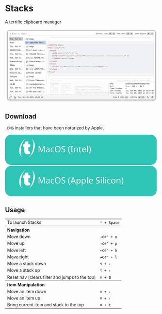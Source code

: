# Stacks

A terrific clipboard manager

![screenshot](./docs/screenshots/screenshot.png)

## Download

`.DMG` installers that have been notarized by Apple.

[![MacOS (Intel)](docs/assets/MacOS-Intel.svg)](https://github.com/cablehead/stacks/releases/download/v0.13.1/Stacks_0.13.1_x86_64.dmg)
[![MacOS (Apple Silicon)](docs/assets/MacOS-Apple.Silicon.svg)](https://github.com/cablehead/stacks/releases/download/v0.13.1/Stacks_0.13.1_aarch64.dmg)

## Usage

<table>
  <tr><td>To launch Stacks</td><td><code>&#8963; + Space</code></td></tr>
  <tr><th colspan="2" align="left">Navigation</th></tr>
  <tr><td>Move down</td><td><code>&#8595;</code>or<code>&#8963; + n</code></td></tr>
  <tr><td>Move up</td><td><code>&#8593;</code>or<code>&#8963; + p</code></td></tr>
  <tr><td>Move left</td><td><code>&#8592;</code>or<code>&#8963; + h</code></td></tr>
  <tr><td>Move right</td><td><code>&#8594;</code>or<code>&#8963; + l</code></td></tr>
  <tr><td>Move a stack down</td><td><code>&#x2325; + &#8595;</code></td></tr>
  <tr><td>Move a stack up</td><td><code>&#x2325; + &#8593;</code></td></tr>
  <tr><td>Reset nav (clears filter and jumps to the top)</td><td><code>&#8984; + 0</code></td></tr>
  <tr><th colspan="2" align="left">Item Manipulation</th></tr
  <tr><td>Move an item down</td><td><code>&#8984; + &#8595;</code></code></td></tr
  <tr><td>Move an item up</td><td><code>&#8984; + &#8593;</code></td></tr
  <tr><td>Bring current item and stack to the top</td><td><code>&#8984; + t</code></td></tr>
</table>
